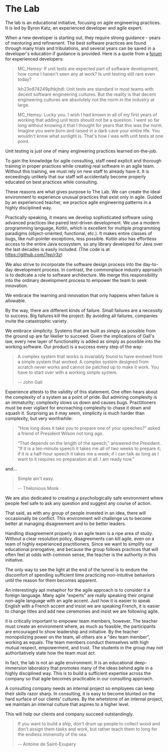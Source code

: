 The Lab
=======

The lab is an educational initiative, 
focusing on agile engineering practices.  It is led by Byron Katz, an experienced
developer and agile expert.

When a new developer is starting out, they require strong guidance -
years of mentoring and refinement.  The best software practices are
found through many trials and tribulations, and several years can be
saved in a developer's education if guidance is provided.  Here is a
quote from a [forum] for experienced developers:

>MC_Hemsy: If unit tests are expected part of software development, 
> how come I haven't seen any at work? Is unit testing still rare even today?
>
>lkh23o874249plhkjhdl: Unit tests are standard in most teams with 
> decent software engineering cultures. But the reality is that decent 
> engineering cultures are absolutely not the norm in the industry at large.
>
>MC_Hemsy: Lucky you. I wish I had known in all of my first years of 
> working that adding unit tests should not be a question. I went so 
> far long without knowing it that I thought for years that this was 
> the norm. Imagine you were born and raised in a dark cave your entire 
> life. You wouldn't know what sunlight is. That's how I was with unit 
> tests at one point.

Unit testing is just one of many engineering practices learned
on-the-job.

To gain the knowledge for agile consulting, staff need explicit and
thorough training in proper practices while creating real software in
an agile team.  Without this training, we must rely on new staff to
already have it.  It is exceedingly unlikely that our staff will
accidentally become properly educated on best practices while
consulting.

These reasons are what gives purpose to The Lab.  We can create the
ideal environment to experience unusual practices that exist only in
agile.  Guided by an experienced teacher, we practice agile
engineering patterns in a highly disciplined way.

Practically speaking, it means we develop sophisticated software using
advanced practices like paired test-driven development.  We use a
modern programming language, Kotlin, which is excellent for multiple
programming paradigms (object-oriented, functional, etc.).  It makes
entire classes of bugs, like null-pointer exceptions, less possible.
Kotlin also has effortless access to the entire Java ecosystem, so any
library developed for Java over the last decades is easily included.
(The code is at https://github.com/7ep/r3z)

We also strive to incorporate the software design process into the
day-to-day development process.  In contrast, the commonplace industry
approach is to dedicate a role to software architecture.  We merge
this responsibility into the ordinary development process to empower
the team to seek innovation.

We embrace the learning and innovation that only happens when failure
is allowable.

By the way, there are different kinds of failure.  Small failures are
a necessity to success.  Big failures kill the project.  By avoiding
all failures, companies invite the catastrophic variety.

We embrace simplicity.  Systems that are built as simply as possible
from the ground up are far likelier to succeed.  Given the
implications of Gall's law, every new layer of functionality is added
as simply as possible into the working software.  Our product is a
success every step of the way:

>A complex system that works is invariably found to have evolved from
>a simple system that worked. A complex system designed from scratch
>never works and cannot be patched up to make it work. You have to
>start over with a working simple system.
>
> -- John Gall

Experience attests to the validity of this statement.  One often hears
about the complexity of a system as a point of pride.  But admiring
complexity is an immaturity; complexity slows us down and causes bugs.
Practitioners must be ever vigilant for encroaching complexity to
chase it down and squash it.  Surprising as it may seem, simplicity is
much harder than complexity, but very worthwhile:

>“How long does it take you to prepare one of your speeches?” asked a
>friend of President Wilson not long ago.
>
>“That depends on the length of the speech,” answered the President.
>“If it is a ten-minute speech it takes me all of two weeks to prepare
>it; if it is a half-hour speech it takes me a week; if I can talk as
>long as I want to it requires no preparation at all. I am ready now.”

and...

>Simple ain't easy.
>
> -- Thelonious Monk

We are also dedicated to creating a psychologically safe environment
where people feel safe to ask any question and suggest any course of
action.

That said, as with any group of people invested in an idea, there will
occasionally be conflict.  This environment will challenge us to
become better at managing disagreement and to be better leaders.

Handling disagreement properly in an agile team is a ripe area of
study.  Without a clear resolution policy, disagreements can kill
agile, even on a team of highly experienced practitioners.  Since we
want to simplify our educational prerogative, and because the group
follows practices that will often feel at odds with common sense, the
teacher is the authority in this initiative.

The only way to see the light at the end of the tunnel is to endure
the discomfort of spending sufficient time practicing non-intuitive
behaviors until the reason for them becomes apparent.

An interestingly apt metaphor for the agile approach is to consider it
a foreign language.  Many agile "experts" are really speaking
their original non-agile language with an agile accent.  Just how it
is easier to speak English with a French accent and insist we are
speaking French, it is easier to change titles and add new ceremonies
and insist we are following agile.

it is critically important to empower team members, however.  The
teacher must create an environment where, as much as feasible, the
participants are encouraged to show leadership and initiative.  By the
teacher monopolizing power on the team, all others are a "dev team
member", working as equals.  The team members conduct themselves with
high mutual respect, empowerment, and trust.  The students in the
group may not authoritatively state how the team must act.

In fact, the lab is not an agile environment.  It is an educational
deep-immersion laboratory that promotes many of the ideas behind agile
in a highly disciplined way.  This is to build a sufficient expertise
across the company so that agile becomes practicable in our consulting
approach.

A consulting company needs an internal project so employees can keep
their skills razor sharp.  In consulting, it is easy to become blunted
on the hard surface of our clients' cultures.  By the whetstone of an
internal project, we maintain an internal culture that aspires to a
higher level.

This will help our clients and company succeed outstandingly.

>If you want to build a ship, don't drum up people to collect wood and
>don't assign them tasks and work, but rather teach them to long for
>the endless immensity of the sea.
>
> -- Antoine de Saint-Exupery


[forum]: https://www.reddit.com/r/ExperiencedDevs/comments/ixajhz/if_unit_tests_are_expected_part_of_software/